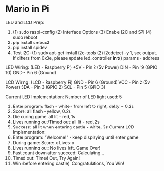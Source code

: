 # Mario in Pi
LED and LCD Prep:
1. (1) sudo raspi-config (2) Interface Options (3) Enable I2C and SPI (4) sudo reboot
2. pip install smbus2
3. pip install spidev
4. Test I2C: (1) sudo apt-get install i2c-tools (2) i2cdetect -y 1, see output. If differs from 0x3e, please update led_controller __init__() params - address

LED Wiring: (LED - Raspberry Pi)
+5V - Pin 2 (5v Power)
DIN - Pin 19 (GPIO 10)
GND - Pin 6 (Ground)

LCD Wiring: (LCD - Raspberry Pi)
GND - Pin 6 (Ground)
VCC - Pin 2 (5v Power)
SDA - Pin 3 (GPIO 2)
SCL - Pin 5 (GPIO 3)

Current LED Implementation:
Number of LED light used: 5
1. Enter program: flash - white - from left to right, delay = 0.2s
2. Score: all flash - yellow, 0.2s
3. Die during game: all lit - red, 1s
4. Lives running out/Timed out: all lit - red, 2s
4. Success: all lit when entering castle - white, 3s
Current LCD Implementation:
1. Enter program: "Welcome!" - keep displaying until enter game
2. During game: Score: x Lives: x
3. Lives running out: No lives left, Game Over!
4. Fast count down after succeed: Calculating...
5. Timed out: Timed Out, Try Again!
6. Win (before entering castle): Congratulations, You Win!